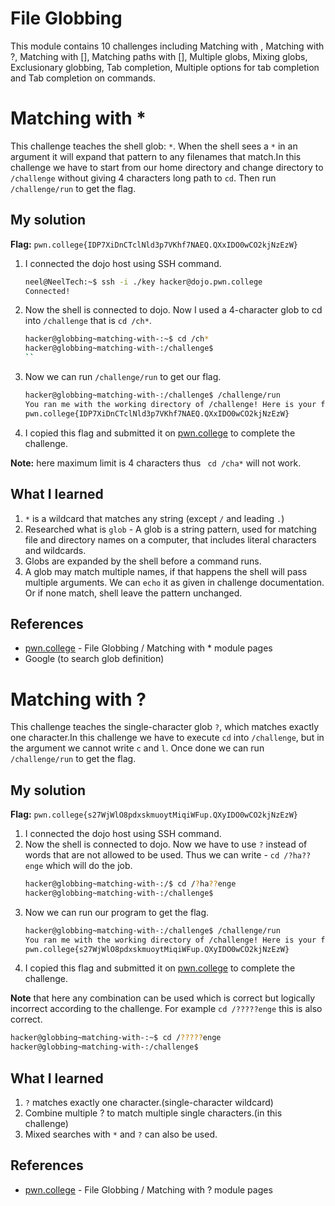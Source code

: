 # File Globbing
This module contains 10 challenges including Matching with , Matching with ?, Matching with [], Matching paths with [], Multiple globs, Mixing globs, Exclusionary globbing, Tab completion, Multiple options for tab completion and Tab completion on commands.

# Matching with *
This challenge teaches the shell glob: `*`. When the shell sees a `*` in an argument it will expand that pattern to any filenames that match.In this challenge we have to start from our home directory and change directory to `/challenge` without giving 4 characters long path to `cd`. Then run `/challenge/run` to get the flag.

## My solution
**Flag:** `pwn.college{IDP7XiDnCTclNld3p7VKhf7NAEQ.QXxIDO0wCO2kjNzEzW}`

1. I connected the dojo host using SSH command.
    ```bash
    neel@NeelTech:~$ ssh -i ./key hacker@dojo.pwn.college
    Connected!
    ```
2. Now the shell is connected to dojo. Now I used a 4-character glob to cd into `/challenge` that is `cd /ch*`.
    ```bash
    hacker@globbing~matching-with-:~$ cd /ch*
    hacker@globbing~matching-with-:/challenge$
    ``
3. Now we can run `/challenge/run` to get our flag.
    ```bash
    hacker@globbing~matching-with-:/challenge$ /challenge/run
    You ran me with the working directory of /challenge! Here is your flag:
    pwn.college{IDP7XiDnCTclNld3p7VKhf7NAEQ.QXxIDO0wCO2kjNzEzW}
    ```
4. I copied this flag and submitted it on [pwn.college](https://pwn.college/linux-luminarium/globbing/) to complete the challenge.

**Note:** here maximum limit is 4 characters thus ` cd /cha*` will not work.

## What I learned
1. `*` is a wildcard that matches any string (except `/` and leading `.`)
2. Researched what is `glob` - A glob is a string pattern, used for matching file and directory names on a computer, that includes literal characters and wildcards.
3. Globs are expanded by the shell before a command runs.
4. A glob may match multiple names,  if that happens the shell will pass multiple arguments. We can `echo` it as given in challenge documentation. Or if none match, shell leave the pattern unchanged.

## References 
- [pwn.college](https://pwn.college/linux-luminarium/globbing/) - File Globbing / Matching with * module pages
- Google (to search glob definition)


# Matching with ?
This challenge teaches the single-character glob `?`, which matches exactly one character.In this challenge we have to execute `cd` into `/challenge`, but in the argument we cannot write `c` and `l`. Once done we can run `/challenge/run` to get the flag.

## My solution
**Flag:** `pwn.college{s27WjWlO8pdxskmuoytMiqiWFup.QXyIDO0wCO2kjNzEzW}`

1. I connected the dojo host using SSH command.
2. Now the shell is connected to dojo. Now we have to use `?` instead of words that are not allowed to be used. Thus we can write - `cd /?ha??enge` which will do the job.
    ```bash
    hacker@globbing~matching-with-:/$ cd /?ha??enge
    hacker@globbing~matching-with-:/challenge$
    ```
3. Now we can run our program to get the flag.
    ```bash
    hacker@globbing~matching-with-:/challenge$ /challenge/run
    You ran me with the working directory of /challenge! Here is your flag:
    pwn.college{s27WjWlO8pdxskmuoytMiqiWFup.QXyIDO0wCO2kjNzEzW}
    ```
4. I copied this flag and submitted it on [pwn.college](https://pwn.college/linux-luminarium/globbing/) to complete the challenge.

**Note** that here any combination can be used which is correct but logically incorrect according to the challenge. For example `cd /?????enge` this is also correct.
```bash
hacker@globbing~matching-with-:~$ cd /?????enge
hacker@globbing~matching-with-:/challenge$
```

## What I learned
1. `?` matches exactly one character.(single-character wildcard)
2. Combine multiple ? to match multiple single characters.(in this challenge)
3. Mixed searches with `*` and `?` can also be used.

## References 
- [pwn.college](https://pwn.college/linux-luminarium/globbing/) - File Globbing / Matching with ? module pages